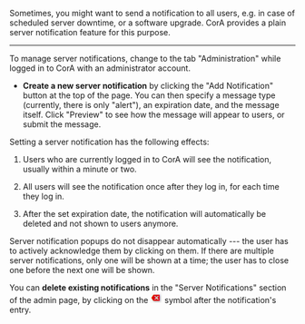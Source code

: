 Sometimes, you might want to send a notification to all users, e.g. in case of
scheduled server downtime, or a software upgrade.  CorA provides a plain server
notification feature for this purpose.

- - -

To manage server notifications, change to the tab "Administration" while logged
in to CorA with an administrator account.

+ **Create a new server notification** by clicking the "Add Notification" button
  at the top of the page.  You can then specify a message type (currently, there
  is only "alert"), an expiration date, and the message itself.  Click "Preview"
  to see how the message will appear to users, or submit the message.

Setting a server notification has the following effects:

1. Users who are currently logged in to CorA will see the notification, usually
   within a minute or two.

2. All users will see the notification once after they log in, for each time
   they log in.

3. After the set expiration date, the notification will automatically be deleted
   and not shown to users anymore.

Server notification popups do not disappear automatically --- the user has to
actively acknowledge them by clicking on them.  If there are multiple server
notifications, only one will be shown at a time; the user has to close one
before the next one will be shown.

You can **delete existing notifications** in the "Server Notifications" section
of the admin page, by clicking on the ![red 'X'](img/icon-delete.png) symbol
after the notification's entry.
